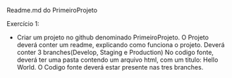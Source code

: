 Readme.md do PrimeiroProjeto

Exercício 1:
- Criar um projeto no github denominado PrimeiroProjeto. 
O Projeto deverá conter um readme, explicando como funciona o projeto. 
Deverá conter 3 branches(Develop, Staging e Production) 
No codigo fonte, deverá ter uma pasta contendo um arquivo html, com um titulo: Hello World. 
O Codigo fonte deverá estar presente nas tres branches.